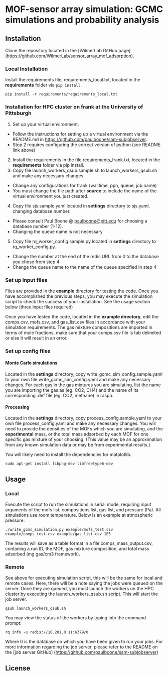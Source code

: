 # MOF-sensor array simulation: GCMC simulations and probability analysis

Installation
-------------

Clone the repository located in the [WilmerLab GitHub page] (https://github.com/WilmerLab/sensor_array_mof_adsorption).

### Local Installation

Install the requirements file, requirements_local.txt, located in the **requirements** folder via ```pip install```.

```
pip install -r requirements/requirements_local.txt
```

### Installation for HPC cluster on frank at the University of Pittsburgh

1. Set up your virtual environment.
  * Follow the instructions for setting up a virtual environment via the README.md in <https://github.com/paulboone/sam-subjobserver>.
  * Step 2 requires configuring the correct version of python (see README link above)  
2. Install the requirements in the file requirements_frank.txt, located  in the **requirements** folder via pip install.
3. Copy file launch_workers_qsub.sample.sh to launch_workers_qsub.sh and make any necessary changes.
  * Change any configurations for frank (walltime, ppn, queue, job name)
  * You must change the file path after **source** to include the name of the virtual environment you just created.
4. Copy file sjs.sample.yaml located in **settings** directory to sjs.yaml, changing database number.
  * Please consult Paul Boone @ paulboone@pitt.edu for choosing a database number (1-12).
  * Changing the queue name is not necessary   
5. Copy file rq_worker_config.sample.py located in **settings** directory to rq_worker_config.py.
  * Change the number at the end of the redis URL from 0 to the database you chose from step 4
  * Change the queue name to the name of the queue specified in step 4

### Set up input files

Files are provided in the **example** directory for testing the code. Once you have accomplished the
previous steps, you may execute the simulation script to check the success of your installation. See
the usage section below (three input files required)

Once you have tested the code, located in the **example directory**, edit the comps.csv, mofs.csv, and gas_list.csv files in accordance
with your simulation requirements. The gas mixture compositions are imported in terms of mole fractions,
make sure that your comps.csv file is tab delimited or else it will result in an error.

### Set up config files  

#### Monte Carlo simulations  

Located in the **settings** directory, copy write_gcmc_sim_config.sample.yaml to your own file write_gcmc_sim_config.yaml
and make any necessary changes. For each gas in the gas mixtures you are simulating, list the name
you are importing the gas as (eg. CO2, CH4) and the name of its corresponding .def file (eg. CO2, methane) in raspa.

#### Processing

Located in the **settings** directory, copy process_config.sample.yaml to your own file process_config.yaml
and make any necessary changes. You will need to provide the densities of the MOFs which you are simulating,
and the **experimental** mass, or the total mass adsorbed by each MOF for one specific gas mixture of your choosing.
(This value may be an approximation from any known simulation data or may be from experimental results.)

You will likely need to install the dependencies for matplotlib.

```
sudo apt-get install libpng-dev libfreetype6-dev
```

Usage
--------
### Local

Execute the script to run the simulations in serial mode, requiring input arguments of the mofs list,
compositions list, gas list, and pressure (Pa). All simulations use room temperature. Below is an example at atmospheric pressure.

```
./write_gcmc_simulation.py example/mofs_test.csv example/comps_test.csv example/gas_list.csv 1E5
```
The results will save as a table format in a file comps_mass_output.csv, contaning a run ID, the MOF,
gas mixture composition, and total mass adsorbed (mg gas/cm3 framework).

### Remote

See above for executing simulation script, this will be the same for local and remote cases. Here,
there will be a note saying the jobs were queued on the server. Once they are queued, you must launch
the workers on the HPC cluster by executing the launch_workers_qsub.sh script. This will start the job server.

```
qsub launch_workers_qsub.sh
```
You may view the status of the workers by typing into the command prompt:

```
rq info -u redis://10.201.0.11:6379/0
```
Where 0 is the database on which you have been given to run your jobs. For more information regarding the
job server, please refer to the README on the [job server GitHub] (https://github.com/paulboone/sam-subjobserver)

License
--------
